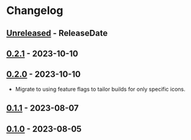 # Changelog

<!-- next-header -->

## [Unreleased] - ReleaseDate

## [0.2.1] - 2023-10-10

## [0.2.0] - 2023-10-10
- Migrate to using feature flags to tailor builds for only specific icons.

## [0.1.1] - 2023-08-07

## [0.1.0] - 2023-08-05

<!-- next-url -->

[unreleased]: https://github.com/mrvillage/leptos-tabler-icons/compare/v0.2.1...HEAD

[0.2.1]: https://github.com/mrvillage/leptos-tabler-icons/compare/v0.2.0...v0.2.1

[0.2.0]: https://github.com/mrvillage/leptos-tabler-icons/compare/v0.1.1...v0.2.0

[0.1.1]: https://github.com/mrvillage/leptos-tabler-icons/compare/v0.1.0...v0.1.1

[0.1.0]: https://github.com/mrvillage/leptos-tabler-icons/compare/v0.1.0...v0.1.0
